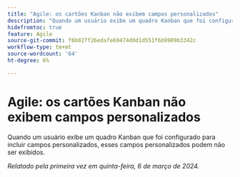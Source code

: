 ```yaml
---
title: "Agile: os cartões Kanban não exibem campos personalizados"
description: "Quando um usuário exibe um quadro Kanban que foi configurado para incluir campos personalizados, esses campos personalizados podem não ser exibidos."
hidefromtoc: true
feature: Agile
source-git-commit: f6b027f26edafe69474d0d1d551f6b9909b3342c
workflow-type: tm+mt
source-wordcount: '64'
ht-degree: 6%

---
```



# Agile: os cartões Kanban não exibem campos personalizados

Quando um usuário exibe um quadro Kanban que foi configurado para incluir campos personalizados, esses campos personalizados podem não ser exibidos.

_Relatado pela primeira vez em quinta-feira, 6 de março de 2024._

